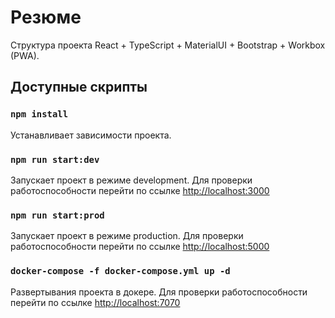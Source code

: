 # Резюме

Структура проекта React + TypeScript + MaterialUI + Bootstrap + Workbox (PWA).

## Доступные скрипты

### `npm install`

Устанавливает зависимости проекта.

### `npm run start:dev`

Запускает проект в режиме development. Для проверки работоспособности перейти по
ссылке [http://localhost:3000](http://localhost:3000)

### `npm run start:prod`

Запускает проект в режиме production. Для проверки работоспособности перейти по
ссылке [http://localhost:5000](http://localhost:5000)

### `docker-compose -f docker-compose.yml up -d`

Развертывания проекта в докере. Для проверки работоспособности перейти по
ссылке [http://localhost:7070](http://localhost:7070)